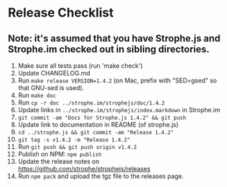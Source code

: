 # Release Checklist

## Note: it's assumed that you have Strophe.js and Strophe.im checked out in sibling directories.

1. Make sure all tests pass (run 'make check')
2. Update CHANGELOG.md
3. Run `make release VERSION=1.4.2` (on Mac, prefix with "SED=gsed" so that GNU-sed is used).
4. Run `make doc`
5. Run `cp -r doc ../strophe.im/strophejs/doc/1.4.2`
5. Update links in `../strophe.im/strophejs/index.markdown` in Strophe.im
6. `git commit -am "Docs for Strophe.js 1.4.2" && git push`
7. Update link to documentation in README (of strophe.js)
8. `cd ../strophe.js && git commit -am "Release 1.4.2"`
9. `git tag -s v1.4.2 -m "Release 1.4.2"`
10. Run `git push && git push origin v1.4.2`
11. Publish on NPM: `npm publish`
12. Update the release notes on https://github.com/strophe/strophejs/releases
13. Run `npm pack` and upload the tgz file to the releases page.
